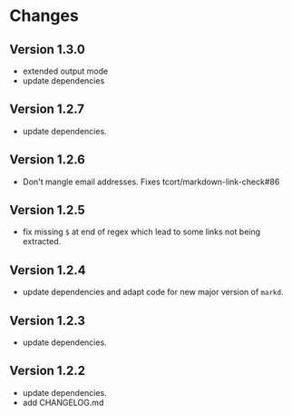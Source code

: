 # Changes

## Version 1.3.0

* extended output mode
* update dependencies

## Version 1.2.7

* update dependencies.

## Version 1.2.6

* Don't mangle email addresses. Fixes tcort/markdown-link-check#86

## Version 1.2.5

* fix missing `$` at end of regex which lead to some links not being extracted.

## Version 1.2.4

* update dependencies and adapt code for new major version of `markd`.

## Version 1.2.3

* update dependencies.

## Version 1.2.2

* update dependencies.
* add CHANGELOG.md

